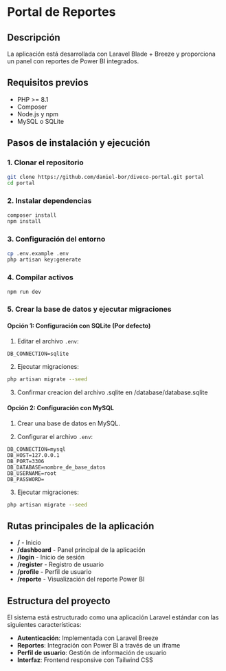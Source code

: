 # Portal de Reportes

## Descripción
La aplicación está desarrollada con Laravel Blade + Breeze y proporciona un panel con reportes de Power BI integrados.

## Requisitos previos
- PHP >= 8.1
- Composer
- Node.js y npm
- MySQL o SQLite

## Pasos de instalación y ejecución

### 1. Clonar el repositorio
```bash
git clone https://github.com/daniel-bor/diveco-portal.git portal
cd portal
```

### 2. Instalar dependencias
```bash
composer install
npm install
```

### 3. Configuración del entorno
```bash
cp .env.example .env
php artisan key:generate
```

### 4. Compilar activos
```bash
npm run dev
```

### 5. Crear la base de datos y ejecutar migraciones


#### Opción 1: Configuración con SQLite (Por defecto)

1. Editar el archivo `.env`:
```
DB_CONNECTION=sqlite
```

2. Ejecutar migraciones:
```bash
php artisan migrate --seed
```

3. Confirmar creacion del archivo .sqlite en /database/database.sqlite

#### Opción 2: Configuración con MySQL

1. Crear una base de datos en MySQL.

2. Configurar el archivo `.env`:
```
DB_CONNECTION=mysql
DB_HOST=127.0.0.1
DB_PORT=3306
DB_DATABASE=nombre_de_base_datos
DB_USERNAME=root
DB_PASSWORD=
```

3. Ejecutar migraciones:
```bash
php artisan migrate --seed
```

## Rutas principales de la aplicación

- **/** - Inicio
- **/dashboard** - Panel principal de la aplicación
- **/login** - Inicio de sesión
- **/register** - Registro de usuario
- **/profile** - Perfil de usuario
- **/reporte** - Visualización del reporte Power BI

## Estructura del proyecto

El sistema está estructurado como una aplicación Laravel estándar con las siguientes características:

- **Autenticación**: Implementada con Laravel Breeze
- **Reportes**: Integración con Power BI a través de un iframe
- **Perfil de usuario**: Gestión de información de usuario
- **Interfaz**: Frontend responsive con Tailwind CSS
